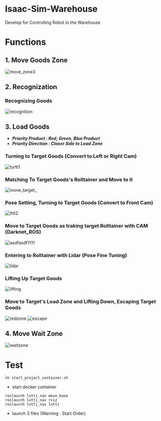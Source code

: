 # Isaac-Sim-Warehouse
Develop for Controlling Robot in the Warehouse

# Functions

## 1. Move Goods Zone
![move_zone3](https://user-images.githubusercontent.com/69780812/134845081-dd31feb5-75cc-4130-b854-2db6fc269621.gif)

## 2. Recognization
### Recognizing Goods 
![recognition](https://user-images.githubusercontent.com/69780812/134845295-2a4f372a-e6f3-4f5b-bfd5-1767c1931d67.gif)

## 3. Load Goods
- ***Priority Product : Red, Green, Blue Product***
- ***Priority Direction : Closer Side to Load Zone***
### Turning to Target Goods (Convert to Left or Right Cam)
![turtt1](https://user-images.githubusercontent.com/69780812/134846452-e8fcd74e-0a13-443b-b873-cfc0ee38cfff.gif)
### Matching To Target Goods's Rolltainer and Move to it
![move_target_](https://user-images.githubusercontent.com/69780812/134846608-22bc5383-d1d1-4e30-8812-1feca285aca7.gif)
### Pose Setting, Turning to Target Goods (Convert to Front Cam) 
![tttt2](https://user-images.githubusercontent.com/69780812/134846500-49703114-d4ac-42e7-9a03-05f3b924607d.gif)
### Move to Target Goods as traking target Rolltainer with CAM (Darknet_ROS)
![asdfasdf111!!](https://user-images.githubusercontent.com/69780812/134847356-76aa92a9-a739-43ac-9f66-f7d568c70079.gif)

### Entering to Rolltainer with Lidar (Pose Fine Tuning)
![lidar](https://user-images.githubusercontent.com/69780812/134851911-3aa10103-282d-4709-86fa-9fa4ad6746fe.gif)

### Lifting Up Target Goods
![lifting](https://user-images.githubusercontent.com/69780812/134853100-e15a0f5f-9b3f-42b4-a2fb-6141181fca87.gif)


### Move to Target's Load Zone and Lifting Down, Escaping Target Goods
![redzone](https://user-images.githubusercontent.com/69780812/134853591-55e8d022-5323-425a-b5f0-a0c2589832df.gif)
![escape](https://user-images.githubusercontent.com/69780812/134853618-a9da8883-1a18-4919-8fbc-65d9f807a78e.gif)

## 4. Move Wait Zone
![waitzone](https://user-images.githubusercontent.com/69780812/134853881-ab8d8799-3db4-43f3-bfe5-6b50619f199e.gif)

# Test
```shell
sh start_project_container.sh
```
- start docker container
```shell
roslaucnh lotti_nav move_base
roslaucnh lotti_nav rviz
roslaucnh lotti_nav lotti
```
- launch 3 files (Warning : Start Order)
